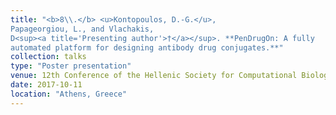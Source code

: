 ```yaml
---
title: "<b>8\\.</b> <u>Kontopoulos, D.-G.</u>, 
Papageorgiou, L., and Vlachakis, 
D<sup><a title='Presenting author'>†</a></sup>. **PenDrugOn: A fully 
automated platform for designing antibody drug conjugates.**"
collection: talks
type: "Poster presentation"
venue: 12th Conference of the Hellenic Society for Computational Biology and Bioinformatics
date: 2017-10-11
location: "Athens, Greece"
---
```


